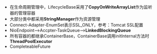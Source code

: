 * 在生命周期管理中，LifecycleBase采用了**CopyOnWriteArrayList**作为监听器的管理容器
* 大部分类中都采用**StringManager**作为资源管理
* Connect-Adapter-EnumSet表示SSL_ONLY，参考：Tomcat SSL配置
* NioEndpoint-->Accpter-TaskQueue-->**LinkedBlockingQueue**
* 所有容器的都继承ContainerBase，ContainerBase调用initInternal方法时**ThreadPoolExecutor**
* CompleteableFuture